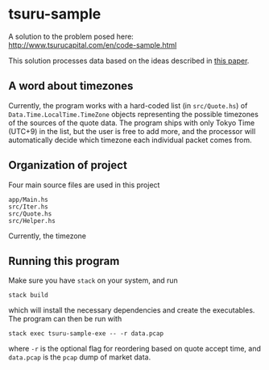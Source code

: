# tsuru-sample
A solution to the problem posed here: http://www.tsurucapital.com/en/code-sample.html

This solution processes data based on the ideas described in [this paper](http://okmij.org/ftp/Haskell/Iteratee/describe.pdf).

## A word about timezones

Currently, the program works with a hard-coded list (in `src/Quote.hs`) of `Data.Time.LocalTime.TimeZone` objects representing the possible timezones of the sources of the quote data. The program ships with only Tokyo Time (UTC+9) in the list, but the user is free to add more, and the processor will automatically decide which timezone each individual packet comes from.

## Organization of project
Four main source files are used in this project

    app/Main.hs
    src/Iter.hs
    src/Quote.hs
    src/Helper.hs

Currently, the timezone

## Running this program
Make sure you have `stack` on your system, and run

    stack build

which will install the necessary dependencies and create the executables.
The program can then be run with

    stack exec tsuru-sample-exe -- -r data.pcap

where `-r` is the optional flag for reordering based on quote accept time,
and `data.pcap` is the `pcap` dump of market data.
